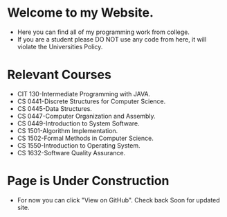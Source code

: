   # Welcome to my Website.
  - Here you can find all of my programming work from college.
  - If you are a student please DO NOT use any code from here, it will violate the Universities Policy.
# Relevant Courses
  - CIT 130-Intermediate Programming with JAVA.
  - CS 0441-Discrete Structures for Computer Science.
  - CS 0445-Data Structures.
  - CS 0447-Computer Organization and Assembly.
  - CS 0449-Introduction to System Software.
  - CS 1501-Algorithm Implementation.
  - CS 1502-Formal Methods in Computer Science.
  - CS 1550-Introduction to Operating System.
  - CS 1632-Software Quality Assurance.
# Page is Under Construction
  - For now you can click "View on GitHub". Check back Soon for updated site.
